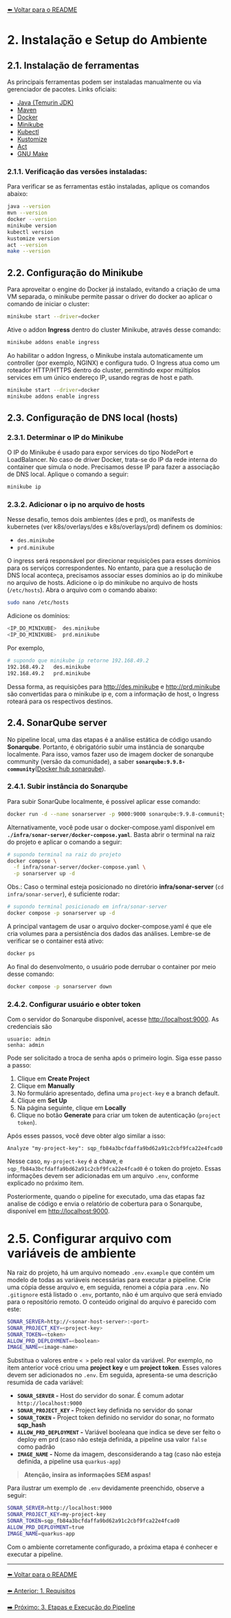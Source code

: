 [⬅️ Voltar para o README](../README.md#requirements#estrutura-da-documentação)

# 2. Instalação e Setup do Ambiente

## 2.1. Instalação de ferramentas

As principais ferramentas podem ser instaladas manualmente ou via gerenciador de pacotes. Links oficiais:

- [Java (Temurin JDK)](https://adoptium.net/pt-BR/temurin/releases?version=21)
- [Maven](https://maven.apache.org/install.html)
- [Docker](https://docs.docker.com/engine/install/ubuntu/)
- [Minikube](https://minikube.sigs.k8s.io/docs/start/)
- [Kubectl](https://kubernetes.io/docs/tasks/tools/)
- [Kustomize](https://kubectl.docs.kubernetes.io/installation/kustomize/)
- [Act](https://nektosact.com/installation/)
- [GNU Make](https://www.gnu.org/software/make/#download)

### 2.1.1. Verificação das versões instaladas:

Para verificar se as ferramentas estão instaladas, aplique os comandos abaixo:

```bash
java --version
mvn --version
docker --version
minikube version
kubectl version
kustomize version
act --version
make --version
```

## 2.2. Configuração do Minikube

Para aproveitar o engine do Docker já instalado, evitando a criação de uma VM separada, o minikube permite passar o driver do docker ao aplicar o comando de iniciar o cluster:

```bash
minikube start --driver=docker
```

Ative o addon **Ingress** dentro do cluster Minikube, através desse comando:

```bash
minikube addons enable ingress
```

Ao habilitar o addon Ingress, o Minikube instala automaticamente um controller (por exemplo, NGINX) e configura tudo. O Ingress atua como um roteador HTTP/HTTPS dentro do cluster, permitindo expor múltiplos services em um único endereço IP, usando regras de host e path.

```bash
minikube start --driver=docker
minikube addons enable ingress
```

## 2.3. Configuração de DNS local (hosts)

### 2.3.1. Determinar o IP do Minikube

O IP do Minikube é usado para expor services do tipo NodePort e LoadBalancer. No caso de driver Docker, trata-se do IP da rede interna do container que simula o node. Precisamos desse IP para fazer a associação de DNS local. Aplique o comando a seguir:

```bash
minikube ip
```

### 2.3.2. Adicionar o ip no arquivo de hosts

Nesse desafio, temos dois ambientes (des e prd), os manifests de kubernetes (ver k8s/overlays/des e k8s/overlays/prd) definem os domínios:

- `des.minikube`
- `prd.minikube`

O ingress será responsável por direcionar requisições para esses domínios para os serviços correspondentes.
No entanto, para que a resolução de DNS local aconteça, precisamos associar esses domínios ao ip do minikube no arquivo de hosts.
Adicione o ip do minikube no arquivo de hosts (`/etc/hosts`). Abra o arquivo com o comando abaixo:

```bash
sudo nano /etc/hosts
```

Adicione os domínios:

```bash
<IP_DO_MINIKUBE>  des.minikube
<IP_DO_MINIKUBE>  prd.minikube
```

Por exemplo,

```bash
# supondo que minikube ip retorne 192.168.49.2
192.168.49.2   des.minikube
192.168.49.2   prd.minikube
```

Dessa forma, as requisições para http://des.minikube e http://prd.minikube são convertidas para o minikube ip e, com a informação de host, o Ingress roteará para os respectivos destinos.

## 2.4. SonarQube server

No pipeline local, uma das etapas é a análise estática de código usando **Sonarqube**. Portanto, é obrigatório subir uma instância de sonarqube localmente. Para isso, vamos fazer uso de imagem docker de sonarqube community (versão da comunidade), a saber **`sonarqube:9.9.8-community`**([Docker hub sonarqube](https://hub.docker.com/_/sonarqube/)).

### 2.4.1. Subir instância do Sonarqube

Para subir SonarQube localmente, é possível aplicar esse comando:

```bash
docker run -d --name sonarserver -p 9000:9000 sonarqube:9.9.8-community
```

Alternativamente, você pode usar o docker-compose.yaml disponível em **`./infra/sonar-server/docker-compose.yaml`**. Basta abrir o terminal na raiz do projeto e aplicar o comando a seguir:

```bash
# supondo terminal na raiz do projeto
docker compose \
  -f infra/sonar-server/docker-compose.yaml \
  -p sonarserver up -d
```

Obs.: Caso o terminal esteja posicionado no diretório **infra/sonar-server** (`cd infra/sonar-server`), é suficiente rodar:

```bash
# supondo terminal posicionado em infra/sonar-server
docker compose -p sonarserver up -d
```

A principal vantagem de usar o arquivo docker-compose.yaml é que ele cria volumes para a persistência dos dados das análises.
Lembre-se de verificar se o container está ativo:

```bash
docker ps
```

Ao final do desenvolmento, o usuário pode derrubar o container por meio desse comando:

```bash
docker compose -p sonarserver down
```

### 2.4.2. Configurar usuário e obter token

Com o servidor do Sonarqube disponível, acesse [http://localhost:9000](http://localhost:9000).
As credenciais são

```
usuario: admin
senha: admin
```

Pode ser solicitado a troca de senha após o primeiro login.
Siga esse passo a passo:

1. Clique em **Create Project**
1. Clique em **Manually**
1. No formulário apresentado, defina uma `project-key` e a branch default.
1. Clique em **Set Up**
1. Na página seguinte, clique em **Locally**
1. Clique no botão **Generate** para criar um token de autenticação (`project token`).

Após esses passos, você deve obter algo similar a isso:

```
Analyze "my-project-key": sqp_fb84a3bcfdaffa9bd62a91c2cbf9fca22e4fcad0
```

Nesse caso, `my-project-key` é a chave, e `sqp_fb84a3bcfdaffa9bd62a91c2cbf9fca22e4fcad0` é o token do projeto. Essas informações devem ser adicionadas em um arquivo `.env`, conforme explicado no próximo item.

Posteriormente, quando o pipeline for executado, uma das etapas faz analise de código e envia o relatório de cobertura para o Sonarqube, disponível em [http://localhost:9000](http://localhost:9000).

# 2.5. Configurar arquivo com variáveis de ambiente

Na raiz do projeto, há um arquivo nomeado `.env.example` que contém um modelo de todas as variáveis necessárias para executar a pipeline.
Crie uma cópia desse arquivo e, em seguida, renomei a cópia para `.env`. No `.gitignore` está listado o `.env`, portanto, não é um arquivo que será enviado para o repositório remoto. O conteúdo original do arquivo é parecido com este:

```bash
SONAR_SERVER=http://<sonar-host-server>:<port>
SONAR_PROJECT_KEY=<project-key>
SONAR_TOKEN=<token>
ALLOW_PRD_DEPLOYMENT=<boolean>
IMAGE_NAME=<image-name>
```

Substitua o valores entre `< >` pelo real valor da variável. Por exemplo, no item anterior você criou uma **project key** e um **project token**. Esses valores devem ser adicionados no `.env`. Em seguida, apresenta-se uma descrição resumida de cada variável:

- **`SONAR_SERVER` -** Host do servidor do sonar. É comum adotar `http://localhost:9000`
- **`SONAR_PROJECT_KEY` -** Project key definida no servidor do sonar
- **`SONAR_TOKEN` -** Project token definido no servidor do sonar, no formato **sqp_hash**
- **`ALLOW_PRD_DEPLOYMENT` -** Variável booleana que indica se deve ser feito o deploy em prd (caso não esteja definida, a pipeline usa valor `false` como padrão
- **`IMAGE_NAME` -** Nome da imagem, desconsiderando a tag (caso não esteja definida, a pipeline usa `quarkus-app`)

> **Atenção, insira as informações SEM aspas!**

Para ilustrar um exemplo de `.env` devidamente preenchido, observe a seguir:

```bash
SONAR_SERVER=http://localhost:9000
SONAR_PROJECT_KEY=my-project-key
SONAR_TOKEN=sqp_fb84a3bcfdaffa9bd62a91c2cbf9fca22e4fcad0
ALLOW_PRD_DEPLOYMENT=true
IMAGE_NAME=quarkus-app
```

Com o ambiente corretamente configurado, a próxima etapa é conhecer e executar a pipeline.

---

[⬅️ Voltar para o README](../README.md#requirements#estrutura-da-documentação)

[⬅️ Anterior: 1. Requisitos](./01-requisitos.md)

[➡️ Próximo: 3. Etapas e Execução do Pipeline](./03-pipeline.md)
